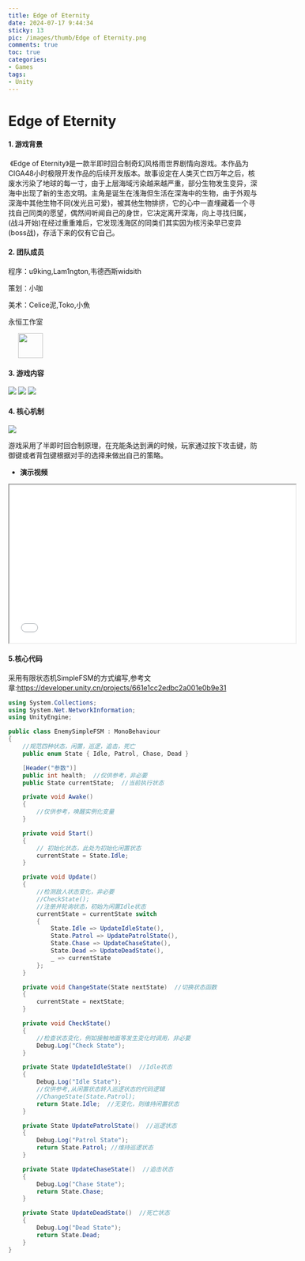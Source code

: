 ```yaml
---
title: Edge of Eternity
date: 2024-07-17 9:44:34
sticky: 13
pic: /images/thumb/Edge of Eternity.png
comments: true
toc: true
categories:
- Games
tags:
- Unity
---
```


# Edge of Eternity

#### 1. 游戏背景

​	《Edge of Eternity》是一款半即时回合制奇幻风格雨世界剧情向游戏。本作品为CIGA48小时极限开发作品的后续开发版本。故事设定在人类灭亡四万年之后，核废水污染了地球的每一寸，由于上层海域污染越来越严重，部分生物发生变异，深海中出现了新的生态文明。主角是诞生在浅海但生活在深海中的生物，由于外观与深海中其他生物不同(发光且可爱)，被其他生物排挤，它的心中一直埋藏着一个寻找自己同类的愿望，偶然间听闻自己的身世，它决定离开深海，向上寻找归属，(战斗开始)在经过重重难后，它发现浅海区的同类们其实因为核污染早已变异(boss战)，存活下来的仅有它自己。

#### 2. 团队成员

程序：u9king,Lam1ngton,韦德西斯widsith

策划：小咖

美术：Celice泥,Toko,小魚

永恒工作室

<img src="/images/Unity/Games/Edge of Eternity/L1.jpg" style="width: 50px; height: auto;display: inline-block;margin-left: 20px;">

#### 3. 游戏内容

<img src="/images/Unity/Games/Edge of Eternity/1.jpg">

<img src="/images/Unity/Games/Edge of Eternity/2.jpg">

<img src="/images/Unity/Games/Edge of Eternity/3.jpg">

#### 4. 核心机制
<img src="/images/Unity/Games/Edge of Eternity/4.png">

​	游戏采用了半即时回合制原理，在充能条达到满的时候，玩家通过按下攻击键，防御键或者背包键根据对手的选择来做出自己的策略。

- **演示视频**

<iframe src="//player.bilibili.com/player.html?bvid=BV1o4beeWENw" width="580px" height="320px"></iframe>

#### 5.核心代码

采用有限状态机SimpleFSM的方式编写,参考文章:https://developer.unity.cn/projects/661e1cc2edbc2a001e0b9e31

```C#
using System.Collections;
using System.Net.NetworkInformation;
using UnityEngine;

public class EnemySimpleFSM : MonoBehaviour
{
    //规范四种状态，闲置，巡逻，追击，死亡
    public enum State { Idle, Patrol, Chase, Dead }

    [Header("参数")]
    public int health;  //仅供参考，非必要
    public State currentState;  //当前执行状态

    private void Awake()
    {
        //仅供参考，唤醒实例化变量
    }

    private void Start()
    {
        // 初始化状态，此处为初始化闲置状态
        currentState = State.Idle;
    }

    private void Update()
    {
        //检测敌人状态变化，非必要
        //CheckState();
        //注册并轮询状态，初始为闲置Idle状态
        currentState = currentState switch
        {
            State.Idle => UpdateIdleState(),
            State.Patrol => UpdatePatrolState(),
            State.Chase => UpdateChaseState(),
            State.Dead => UpdateDeadState(),
            _ => currentState
        };
    }

    private void ChangeState(State nextState)  //切换状态函数
    {
        currentState = nextState;
    }

    private void CheckState()
    {
        //检查状态变化，例如接触地面等发生变化时调用，非必要
        Debug.Log("Check State");
    }

    private State UpdateIdleState()  //Idle状态
    {
        Debug.Log("Idle State");
        //仅供参考,从闲置状态转入巡逻状态的代码逻辑
        //ChangeState(State.Patrol);
        return State.Idle;  //无变化，则维持闲置状态
    }

    private State UpdatePatrolState()  //巡逻状态
    {
        Debug.Log("Patrol State");
        return State.Patrol; //维持巡逻状态
    }

    private State UpdateChaseState()  //追击状态
    {
        Debug.Log("Chase State");
        return State.Chase;
    }

    private State UpdateDeadState()  //死亡状态
    {
        Debug.Log("Dead State");
        return State.Dead;
    }
}
```

